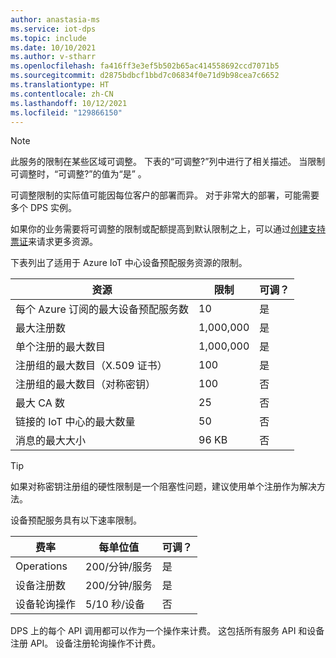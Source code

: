 ```yaml
---
author: anastasia-ms
ms.service: iot-dps
ms.topic: include
ms.date: 10/10/2021
ms.author: v-stharr
ms.openlocfilehash: fa416ff3e3ef5b502b65ac414558692ccd7071b5
ms.sourcegitcommit: d2875bdbcf1bbd7c06834f0e71d9b98cea7c6652
ms.translationtype: HT
ms.contentlocale: zh-CN
ms.lasthandoff: 10/12/2021
ms.locfileid: "129866150"
---
```

> [!NOTE]
> 此服务的限制在某些区域可调整。 下表的“可调整?”列中进行了相关描述。 当限制可调整时，“可调整?”的值为“是” 。
>
>可调整限制的实际值可能因每位客户的部署而异。 对于非常大的部署，可能需要多个 DPS 实例。
>
> 如果你的业务需要将可调整的限制或配额提高到默认限制之上，可以通过[创建支持票证](https://ms.portal.azure.com/#blade/Microsoft_Azure_Support/HelpAndSupportBlade/newsupportrequest)来请求更多资源。

下表列出了适用于 Azure IoT 中心设备预配服务资源的限制。

| 资源 | 限制 | 可调？ |
| --- | --- | --- |
| 每个 Azure 订阅的最大设备预配服务数 | 10 | 是 |
| 最大注册数 | 1,000,000 | 是 |
| 单个注册的最大数目 | 1,000,000 | 是 |
| 注册组的最大数目（X.509 证书） | 100 | 是 |
| 注册组的最大数目（对称密钥） | 100 | 否 |
| 最大 CA 数 | 25 | 否 |
| 链接的 IoT 中心的最大数量 | 50 | 否 |
| 消息的最大大小 | 96 KB| 否 |

> [!TIP]
> 如果对称密钥注册组的硬性限制是一个阻塞性问题，建议使用单个注册作为解决方法。

设备预配服务具有以下速率限制。

| 费率 | 每单位值 | 可调？ |
| --- | --- | --- |
| Operations | 200/分钟/服务 | 是 |
| 设备注册数 | 200/分钟/服务 | 是 |
| 设备轮询操作 | 5/10 秒/设备 | 否 |

DPS 上的每个 API 调用都可以作为一个操作来计费。 这包括所有服务 API 和设备注册 API。 设备注册轮询操作不计费。
